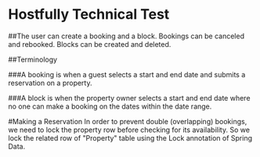 # Hostfully Technical Test

##The user can create a booking and a block. Bookings can be canceled and rebooked. Blocks can be created and deleted.


##Terminology

###A booking is when a guest selects a start and end date and submits a reservation on a property.

###A block is when the property owner selects a start and end date where no one can make a booking on the dates within the date range.


#Making a Reservation
In order to prevent double (overlapping) bookings, we need to lock the property row before checking for its availability. So we lock the related row of "Property" table using the Lock annotation of Spring Data.


